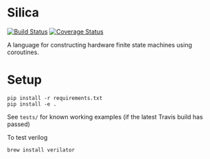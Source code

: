 # Silica
[![Build Status](https://travis-ci.org/leonardt/silica.svg?branch=master)](https://travis-ci.org/leonardt/silica)
[![Coverage Status](https://coveralls.io/repos/github/leonardt/silica/badge.svg?branch=master)](https://coveralls.io/github/leonardt/silica?branch=master)

A language for constructing hardware finite state machines using coroutines.

# Setup
```
pip install -r requirements.txt
pip install -e .
```

See `tests/` for known working examples (if the latest Travis build has passed)

To test verilog
```
brew install verilator
```
